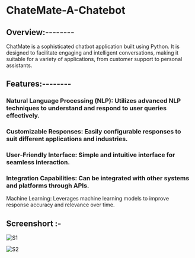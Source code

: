 # ChateMate-A-Chatebot
## Overview:--------
ChatMate is a sophisticated chatbot application built using Python. It is designed to facilitate engaging and intelligent conversations, making it suitable for a variety of applications, from customer support to personal assistants.

## Features:--------

### Natural Language Processing (NLP): Utilizes advanced NLP techniques to understand and respond to user queries effectively.

### Customizable Responses: Easily configurable responses to suit different applications and industries.

### User-Friendly Interface: Simple and intuitive interface for seamless interaction.

### Integration Capabilities: Can be integrated with other systems and platforms through APIs.

Machine Learning: Leverages machine learning models to improve response accuracy and relevance over time.

## Screenshort :-
![S1](https://github.com/AmanSingh2274/ChateMate-A-Chatebot/assets/148249849/9464a671-7e04-4273-8fe9-df6f2b1cb9ec)

![S2](https://github.com/AmanSingh2274/ChateMate-A-Chatebot/assets/148249849/d21e7e21-4220-4a66-a865-008d1f7ad9fd)
